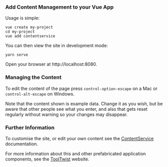 ### Add Content Management to your Vue App

Usage is simple:

    vue create my-project
    cd my-project
    vue add contentservice
    
You can then view the site in development mode:

    yarn serve

Open your browser at http://localhost:8080.

### Managing the Content
To edit the content of the page press `control-option-escape` on a Mac or `control-alt-escape` on Windows.

Note that the content shown is example data. Change it as you wish, but be aware that other people see what you enter, and also that gets reset regularly without warning so your changes may disappear.

### Further Information
To customise the site, or edit your own content see the [ContentService](http://contentservice.io) documentation.

For more information about this and other prefabricated application components, see the [ToolTwist](http://tooltwist.com) website.

